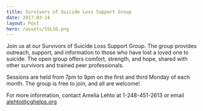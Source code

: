 ```yaml
---
title: Survivors of Suicide Loss Support Group
date: 2017-03-24
layout: Post
hero: /assets/SSLSG.png 
---
```


Join us at our Survivors of Suicide Loss Support Group.
The group provides outreach, support, and information to those who have lost a loved one to suicide. The open group offers comfort, strength, and hope,
shared with other survivors and trained peer professionals.

Sessions are held from 7pm to 9pm on the first and third Monday of each month.
The group is free to join, and all are welcome!

For more information, contact Amelia Lehto at 1-248-451-2613 or email alehto@cghelps.org
